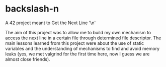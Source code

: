 # backslash-n
A 42 project meant to Get the Next Line '\n'

The aim of this project was to allow me to build my own mechanism to access the next line in a certain file through determined file descriptor. The main lessons learned from this project were about the use of static variables and the understanding of mechanisms to find and avoid memory leaks (yes, we met valgrind for the first time here, now I guess we are almost close friends).
